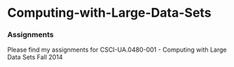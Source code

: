 # Computing-with-Large-Data-Sets
### Assignments

Please find my assignments for CSCI-UA.0480-​001 - Computing with Large Data Sets Fall 2014
